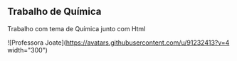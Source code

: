 ## Trabalho de Química

 Trabalho com tema de Química junto com Html

![Professora Joate](https://avatars.githubusercontent.com/u/91232413?v=4 width="300")
